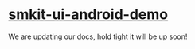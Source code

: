 # [smkit-ui-android-demo](https://github.com/sency-ai/smkit-sdk)

We are updating our docs, hold tight it will be up soon!
